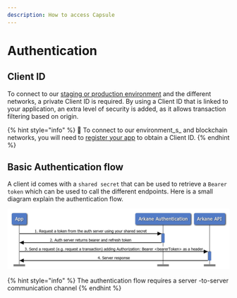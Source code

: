 ```yaml
---
description: How to access Capsule
---
```


# Authentication

## Client ID

To connect to our [staging or production environment](../deep-dive/environments-and-networks.md) and the different networks, a private Client ID is required. By using a Client ID that is linked to your application, an extra level of security is added, as it allows transaction filtering based on origin. 

{% hint style="info" %}
🧙 To connect to our environment_s_ and blockchain networks, you will need to [register your app](https://arkane-network.typeform.com/to/hzbcGJ) to obtain a Client ID. 
{% endhint %}

## Basic Authentication flow

A client id comes with a `shared secret` that can be used to retrieve a `Bearer token` which can be used to call the different endpoints. Here is a small diagram explain the authentication flow.

![Basic Authentication flow](../.gitbook/assets/image%20%288%29%20%281%29.png)

{% hint style="info" %}
The authentication flow requires a server -to-server communication channel 
{% endhint %}


